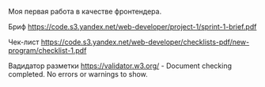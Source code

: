 Моя первая работа в качестве фронтендера.

Бриф https://code.s3.yandex.net/web-developer/project-1/sprint-1-brief.pdf

Чек-лист https://code.s3.yandex.net/web-developer/checklists-pdf/new-program/checklist-1.pdf

Вадидатор разметки https://validator.w3.org/ - Document checking completed. No errors or warnings to show.
